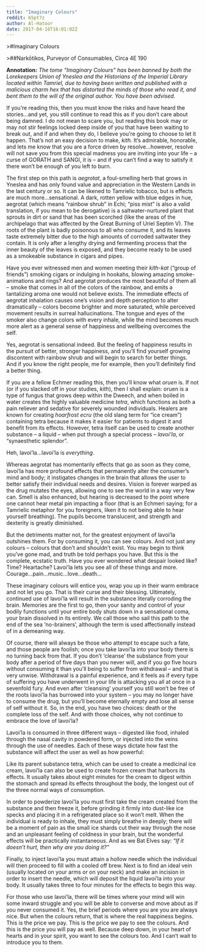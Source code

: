 ```yaml
---
title: "Imaginary Colours"
reddit: 65pt7z
author: Al-Hatoor
date: 2017-04-16T16:01:02Z
---
```


&gt;#Imaginary Colours

&gt;##Narkōtikos, Purveyor of Consumables, Circa 4E 190

**Annotation:** *The tome “Imaginary Colours” has been banned by both the Lorekeepers Union of Yneslea and the Historians of the Imperial Library located within Tamriel, due to having been written and published with a malicious charm hex that has distorted the minds of those who read it, and bent them to the will of the original author. You have been advised.*

If you’re reading this, then you must know the risks and have heard the stories…and yet, you still continue to read this as if you don’t care about being damned. I do not mean to scare you, but reading this book may or may not stir feelings locked deep inside of you that have been waiting to break out, and if and when they do, I believe you’re going to choose to let it happen. That’s not an easy decision to make, *kith*. It’s admirable, honorable, and lets me know that you are a force driven by resolve…however, resolve will not save you from this special madness you are inviting into your life – a curse of GORATH and SANGI, it is – and if you can’t find a way to satisfy it there won’t be enough of you left to burn.

The first step on this path is *aegrotat*, a foul-smelling herb that grows in Yneslea and has only found value and appreciation in the Western Lands in the last century or so. It can be likened to Tamrielic tobacco, but is effects are much more…sensational. A dark, rotten yellow with blue edges in hue, aegrotat (which means “rainbow shrub” in Echi; “piss mist” is also a valid translation, if you mean to be derogative) is a saltwater-nurtured plant that sprouts in dirt or sand that has been scorched (like the areas of the archipelago that was affected by the Great Burning of Uriel Septim V). The roots of the plant is badly poisonous to all who consume it, and its leaves taste extremely bitter due to the high amounts of corroded saltwater they contain. It is only after a lengthy drying and fermenting process that the inner beauty of the leaves is exposed, and they become ready to be used as a smokeable substance in cigars and pipes.

Have you ever witnessed men and women meeting their *kith-kat* (“group of friends”) smoking cigars or indulging in hookahs, blowing amazing smoke-animations and rings? And aegrotat produces the most beautiful of them all – smoke that comes in all of the colors of the rainbow, and emits a tantalizing aroma one would not believe exists. The immediate effects of aegrotat inhalation causes one’s vision and depth perception to alter dramatically – colors become brighter and more saturated, while perceived movement results in surreal hallucinations. The tongue and eyes of the smoker also change colors with every inhale, while the mind becomes much more alert as a general sense of happiness and wellbeing overcomes the self.

Yes, aegrotat is sensational indeed. But the feeling of happiness results in the pursuit of better, stronger happiness, and you’ll find yourself growing discontent with rainbow shrub and will begin to search for better things. And if you know the right people, me for example, then you’ll definitely find a better thing.

If you are a fellow Echmer reading this, then you’ll know what *oruen* is. If not (or if you slacked off in your studies, *kith*), then I shall explain: oruen is a type of fungus that grows deep within the Dweech, and when boiled in water creates the highly valuable medicine *tetra*, which functions as both a pain reliever and sedative for severely wounded individuals. Healers are known for creating *hoarfrost ecru* (the old slang term for “ice cream”) containing tetra because it makes it easier for patients to digest it and benefit from its effects. However, tetra itself can be used to create another substance – a liquid – when put through a special process – *lavoi’la*, or “synaesthetic splendor”. 

Heh, lavoi’la…lavoi’la is *everything*.

Whereas aegrotat has momentarily effects that go as soon as they come, lavoi’la has more profound effects that permanently alter the consumer’s mind and body; it instigates changes in the brain that allows the user to better satisfy their individual needs and desires. Vision is forever warped as the drug mutates the eyes, allowing one to see the world in a way very few can. Smell is also enhanced, but hearing is decreased to the point where one cannot hear metal pin impacting a floor (that is an Echmeri saying; for a Tamrielic metaphor for you foreigners, liken it to not being able to hear yourself breathing). The pupils become translucent, and strength and dexterity is greatly diminished.

But the detriments matter not, for the greatest enjoyment of lavoi’la outshines them. For by consuming it, you can see colours. And not just any colours – colours that don’t and shouldn’t exist. You may begin to think you’ve gone mad, and truth be told perhaps you have. But this is the complete, ecstatic truth. Have you ever wondered what despair looked like? Time? Heartache? Lavoi’la lets you see all of these things and more. Courage…pain…music…love…death…

These imaginary colours will entice you, wrap you up in their warm embrace and not let you go. That is their curse and their blessing. Ultimately, continued use of lavoi’la will result in the substance literally corroding the brain. Memories are the first to go, then your sanity and control of your bodily functions until your entire body shuts down in a sensational coma, your brain dissolved in its entirely. We call those who sail this path to the end of the sea ‘no-brainers’, although the term is used affectionally instead of in a demeaning way.

Of course, there will always be those who attempt to escape such a fate, and those people are foolish; once you take lavoi’la into your body there is no turning back from that. If you don’t ‘cleanse’ the substance from your body after a period of five days than you never will, and if you go five hours without consuming it than you’ll being to suffer from withdrawal – and that is very unwise. Withdrawal is a painful experience, and it feels as if every type of suffering you have underwent in your life is attacking you all at once in a sevenfold fury. And even after ‘cleansing’ yourself you still won’t be free of the roots lavoi’la has burrowed into your system – you may no longer have to consume the drug, but you’ll become eternally empty and lose all sense of self without it. So, in the end, you have two choices: death or the complete loss of the self. And with those choices, why not continue to embrace the love of lavoi’la?

Lavoi’la is consumed in three different ways – digested like food, inhaled through the nasal cavity in powdered form, or injected into the veins through the use of needles. Each of these ways dictate how fast the substance will affect the user as well as how powerful:

Like its parent substance tetra, which can be used to create a medicinal ice cream, lavoi’la can also be used to create frozen cream that harbors its effects. It usually takes about eight minutes for the cream to digest within the stomach and spread its effects throughout the body, the longest out of the three normal ways of consumption.

In order to powderize lavoi’la you must first take the cream created from the substance and then freeze it, before grinding it firmly into dust-like ice specks and placing it in a refrigerated place so it won’t melt. When the individual is ready to inhale, they must simply breathe in deeply; there will be a moment of pain as the small ice shards cut their way through the nose and an unpleasant feeling of coldness in your brain, but the wonderful effects will be practically instantaneous. And as we Bat Elves say: *“If it doesn’t hurt, then why are you doing it?”*

Finally, to inject lavoi’la you must attain a hollow needle which the individual will then proceed to fill with a cooled off brew. Next is to find an ideal vein (usually located on your arms or on your neck) and make an incision in order to insert the needle, which will deposit the liquid lavoi’la into your body. It usually takes three to four minutes for the effects to begin this way.

For those who use lavoi’la, there will be times where your mind will win some inward struggle and you will be able to converse and move about as if you never consumed it. Yes, the brief periods where you are you are always nice. But when the colours return, that is where the real happiness begins. This is the price we pay. This is the price we pay to see the colours. And this is the price you will pay as well. Because deep down, in your heart of hearts and in your spirit, you want to see the colours too. And I can’t wait to introduce you to them.
